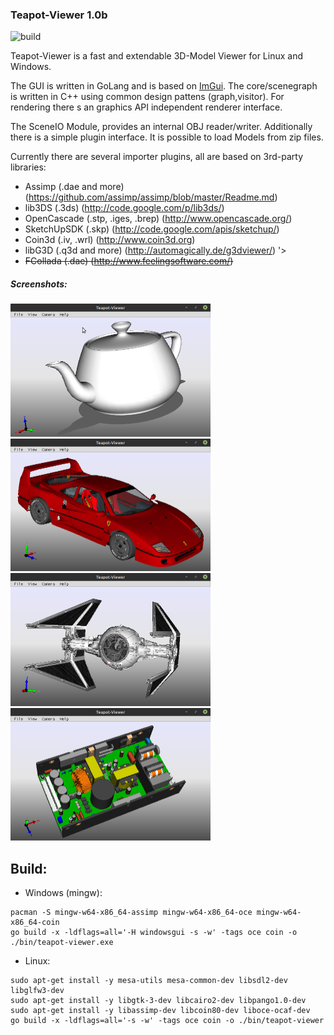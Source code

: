 ### Teapot-Viewer 1.0b

![build](https://github.com/eh2k/teapot-viewer/workflows/build/badge.svg)

Teapot-Viewer is a fast and extendable 3D-Model Viewer for Linux and Windows.

The GUI is written in GoLang and is based on [ImGui](https://github.com/ocornut/imgui). The core/scenegraph is written in C++ using common design pattens (graph,visitor). For rendering there s an graphics API independent renderer interface. 

<!--
Currently there is a basic Direct3D 9 and a OpenGL 1.4 renderer implementation.

* The Direct3D 9 renderer runs a simple shader, supporting bumpmapping, reflectiontexture and alphatextures.
* The OpenGL renderer uses the fixed pipeline, the textures are loaded with devIL (http://openil.sourceforge.net).
* -->

The SceneIO Module, provides an internal OBJ reader/writer. Additionally there is a simple plugin interface. It is possible to load Models from zip files.

Currently there are several importer plugins, all are based on 3rd-party libraries:

* Assimp (.dae and more) (https://github.com/assimp/assimp/blob/master/Readme.md)
* lib3DS (.3ds) (http://code.google.com/p/lib3ds/)
* OpenCascade (.stp, .iges, .brep) (http://www.opencascade.org/)
* SketchUpSDK (.skp) (http://code.google.com/apis/sketchup/)
* Coin3d (.iv, .wrl) (http://www.coin3d.org)
* libG3D (.q3d and more) (http://automagically.de/g3dviewer/) '>
* <strike>FCollada (.dae) (http://www.feelingsoftware.com/)</strike>

##### Screenshots:

<img src='doc/screenshots/teapot.obj.png' width='320'> <img src='doc/screenshots/F40.dae.png' width='320'> <img src='doc/screenshots/tiefite.3ds.png' width='320'> <img src='doc/screenshots/CUI-DEFAULT.wrl.png' width='320'>

## Build:

* Windows (mingw):
````
pacman -S mingw-w64-x86_64-assimp mingw-w64-x86_64-oce mingw-w64-x86_64-coin
go build -x -ldflags=all='-H windowsgui -s -w' -tags oce coin -o ./bin/teapot-viewer.exe
````

* Linux:
````
sudo apt-get install -y mesa-utils mesa-common-dev libsdl2-dev libglfw3-dev
sudo apt-get install -y libgtk-3-dev libcairo2-dev libpango1.0-dev
sudo apt-get install -y libassimp-dev libcoin80-dev liboce-ocaf-dev
go build -x -ldflags=all='-s -w' -tags oce coin -o ./bin/teapot-viewer
````